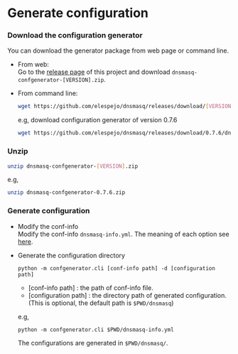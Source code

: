 # Generate configuration

### Download the configuration generator
You can download the generator package from web page or command line.

* From web:  
    Go to the [release page](https://github.com/elespejo/dnsmasq/releases) of this project and download `dnsmasq-confgenerator-[VERSION].zip`.

* From command line:  
    ```bash
    wget https://github.com/elespejo/dnsmasq/releases/download/[VERSION]/dnsmasq-confgenerator-[VERSION].zip
    ```
    e.g, download configuration generator of version 0.7.6
    ```bash
    wget https://github.com/elespejo/dnsmasq/releases/download/0.7.6/dnsmasq-confgenerator-0.7.6.zip
    ```

### Unzip
```bash
unzip dnsmasq-confgenerator-[VERSION].zip
```
e.g,
```bash
unzip dnsmasq-confgenerator-0.7.6.zip
```

### Generate configuration

* Modify the conf-info  
    Modify the conf-info `dnsmasq-info.yml`. The meaning of each option see [here](http://www.thekelleys.org.uk/dnsmasq/docs/dnsmasq-man.html).

* Generate the configuration directory
    ```
    python -m confgenerator.cli [conf-info path] -d [configuration path]
    ```
    * [conf-info path] : the path of conf-info file.
    * [configuration path] : the directory path of generated configuration. (This is optional, the default path is `$PWD/dnsmasq`) 

    e.g,
    ```
    python -m confgenerator.cli $PWD/dnsmasq-info.yml
    ```
    The configurations are generated in `$PWD/dnsmasq/`.